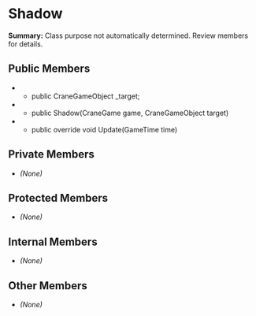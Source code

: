 # Shadow

**Summary:** Class purpose not automatically determined. Review members for details.

## Public Members
- - public CraneGameObject _target;
- - public Shadow(CraneGame game, CraneGameObject target)
- - public override void Update(GameTime time)

## Private Members
- *(None)*

## Protected Members
- *(None)*

## Internal Members
- *(None)*

## Other Members
- *(None)*
